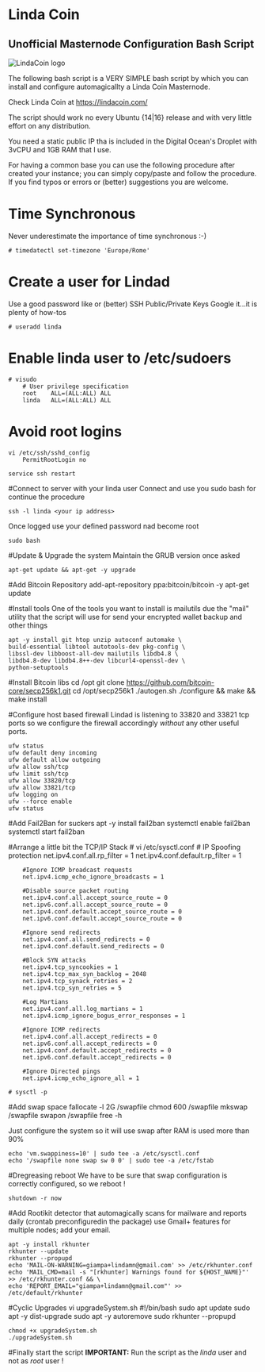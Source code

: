 # Linda Coin 
## Unofficial Masternode Configuration Bash Script

![LindaCoin logo](https://avatars3.githubusercontent.com/u/41876146?s=200&v=4)

The following bash script is a VERY SIMPLE bash script by which you can install and configure automagicallty a Linda Coin Masternode.

Check Linda Coin at https://lindacoin.com/

The script should work no every Ubuntu {14|16} release and with very little effort on any distribution.

You need a static public IP tha is included in the Digital Ocean's Droplet with 3vCPU and 1GB RAM that I use.

For having a common base you can use the following procedure after created your instance; you can simply copy/paste and follow the procedure. If you find typos or errors or (better) suggestions you are welcome.

# Time Synchronous
Never underestimate the importance of time synchronous :-)

	# timedatectl set-timezone 'Europe/Rome'

# Create a user for Lindad
Use a good password like or (better) SSH Public/Private Keys
Google it...it is plenty of how-tos

	# useradd linda

# Enable linda user to /etc/sudoers
	# visudo
		# User privilege specification
		root    ALL=(ALL:ALL) ALL
		linda   ALL=(ALL:ALL) ALL

# Avoid root logins
	vi /etc/ssh/sshd_config
		PermitRootLogin no

	service ssh restart
	
#Connect to server with your linda user
Connect and use you sudo bash for continue the procedure

	ssh -l linda <your ip address>

Once logged use your defined password nad become root

	sudo bash
		
#Update & Upgrade the system
Maintain the GRUB version once asked
	
	apt-get update && apt-get -y upgrade

#Add Bitcoin Repository
	add-apt-repository ppa:bitcoin/bitcoin -y
	apt-get update

#Install tools
One of the tools you want to install is mailutils due the "mail" utility that the script will use for send your encrypted wallet backup and other things 

	apt -y install git htop unzip autoconf automake \
	build-essential libtool autotools-dev pkg-config \
	libssl-dev libboost-all-dev mailutils libdb4.8 \
	libdb4.8-dev libdb4.8++-dev libcurl4-openssl-dev \
	python-setuptools

#Install Bitcoin libs
	cd /opt
	git clone https://github.com/bitcoin-core/secp256k1.git
	cd /opt/secp256k1
	./autogen.sh
	./configure && make && make install

#Configure host based firewall
Lindad is listening to 33820 and 33821 tcp ports so we configure the firewall accordingly *without* any other useful ports.

	ufw status
	ufw default deny incoming
	ufw default allow outgoing
	ufw allow ssh/tcp
	ufw limit ssh/tcp
	ufw allow 33820/tcp
	ufw allow 33821/tcp
	ufw logging on
	ufw --force enable
	ufw status

#Add Fail2Ban for suckers
	apt -y install fail2ban
	systemctl enable fail2ban
	systemctl start fail2ban

#Arrange a little bit the TCP/IP Stack
	# vi /etc/sysctl.conf
		# IP Spoofing protection
		net.ipv4.conf.all.rp_filter = 1
		net.ipv4.conf.default.rp_filter = 1

		#Ignore ICMP broadcast requests
		net.ipv4.icmp_echo_ignore_broadcasts = 1

		#Disable source packet routing
		net.ipv4.conf.all.accept_source_route = 0
		net.ipv6.conf.all.accept_source_route = 0 
		net.ipv4.conf.default.accept_source_route = 0
		net.ipv6.conf.default.accept_source_route = 0

		#Ignore send redirects
		net.ipv4.conf.all.send_redirects = 0
		net.ipv4.conf.default.send_redirects = 0

		#Block SYN attacks
		net.ipv4.tcp_syncookies = 1
		net.ipv4.tcp_max_syn_backlog = 2048
		net.ipv4.tcp_synack_retries = 2
		net.ipv4.tcp_syn_retries = 5

		#Log Martians
		net.ipv4.conf.all.log_martians = 1
		net.ipv4.icmp_ignore_bogus_error_responses = 1

		#Ignore ICMP redirects
		net.ipv4.conf.all.accept_redirects = 0
		net.ipv6.conf.all.accept_redirects = 0
		net.ipv4.conf.default.accept_redirects = 0 
		net.ipv6.conf.default.accept_redirects = 0

		#Ignore Directed pings
		net.ipv4.icmp_echo_ignore_all = 1

	# sysctl -p 

#Add swap space
	fallocate -l 2G /swapfile
	chmod 600 /swapfile 
	mkswap /swapfile 
	swapon /swapfile 
	free -h
	
Just configure the system so it will use swap after RAM is used more than 90%

	echo 'vm.swappiness=10' | sudo tee -a /etc/sysctl.conf
	echo '/swapfile none swap sw 0 0' | sudo tee -a /etc/fstab

#Dregreasing reboot
We have to be sure that swap configuration is correctly configured, so we reboot !

	shutdown -r now

#Add Rootikit 
detector that automagically scans for mailware and reports daily (crontab preconfiguredin the package) use Gmail+ features for multiple nodes; add your email.

	apt -y install rkhunter
	rkhunter --update 
	rkhunter --propupd
	echo 'MAIL-ON-WARNING=giampa+lindamn@gmail.com' >> /etc/rkhunter.conf 
	echo 'MAIL_CMD=mail -s "[rkhunter] Warnings found for ${HOST_NAME}"' >> /etc/rkhunter.conf && \
	echo 'REPORT_EMAIL="giampa+lindamn@gmail.com"' >> /etc/default/rkhunter

#Cyclic Upgrades
	vi upgradeSystem.sh
		#!/bin/bash
		sudo apt update
		sudo apt -y dist-upgrade
		sudo apt -y autoremove
		sudo rkhunter --propupd
	
	chmod +x upgradeSystem.sh
	./upgradeSystem.sh

#Finally start the script
**IMPORTANT:** Run the script as the *linda* user and not as *root* user !
